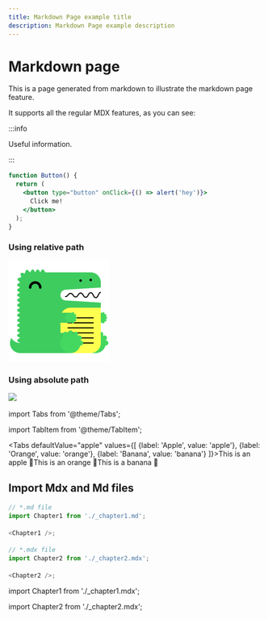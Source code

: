 ```yaml
---
title: Markdown Page example title
description: Markdown Page example description
---
```


# Markdown page

This is a page generated from markdown to illustrate the markdown page feature.

It supports all the regular MDX features, as you can see:

:::info

Useful information.

:::

```jsx live
function Button() {
  return (
    <button type="button" onClick={() => alert('hey')}>
      Click me!
    </button>
  );
}
```

### Using relative path

![](../../../static/img/docusaurus.png)

### Using absolute path

![](/img/docusaurus.png)

import Tabs from '@theme/Tabs';

import TabItem from '@theme/TabItem';

<Tabs defaultValue="apple" values={[ {label: 'Apple', value: 'apple'}, {label: 'Orange', value: 'orange'}, {label: 'Banana', value: 'banana'} ]}><TabItem value="apple">This is an apple 🍎</TabItem><TabItem value="orange">This is an orange 🍊</TabItem><TabItem value="banana">This is a banana 🍌</TabItem></Tabs>

## Import Mdx and Md files

```js
// *.md file
import Chapter1 from './_chapter1.md';

<Chapter1 />;

// *.mdx file
import Chapter2 from './_chapter2.mdx';

<Chapter2 />;
```

import Chapter1 from './\_chapter1.mdx';

<Chapter1/>

import Chapter2 from './\_chapter2.mdx';

<Chapter2/>

